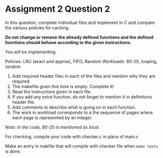 # Assignment 2 Question 2

In this question, complete individual files and implement in C and compare the various policies for caching. 

**Do not change or remove the already defined functions and the defined functions should behave according to the given instructions.**

You will be implementing: 

Policies: LRU (exact and approx), FIFO, Random
Workloads: 80-20, looping, random

1. Add required header files in each of the files and mention why they are required.
2. The makefile given this time is empty. Complete it!
3. Read the instructions given in each file.
4. If you add any extra function, do not forget to mention it in definitions header file.
5. Add comments to describe what is going on in each function.
6. The work in workload corresponds to a the sequence of pages where each page is represented by an integer.

*Note: In the code, 80-20 is mentioned as local.*

For checking, compile your code with checker.c in place of main.c

Make an entry in makfile that will compile with checker file when `make tests` is done.
